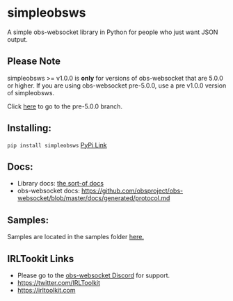 # simpleobsws
A simple obs-websocket library in Python for people who just want JSON output.

## Please Note
simpleobsws >= v1.0.0 is **only** for versions of obs-websocket that are 5.0.0 or higher. If you are using obs-websocket pre-5.0.0, use a pre v1.0.0 version of simpleobsws.

Click [here](https://github.com/IRLToolkit/simpleobsws/tree/simpleobsws-4.x) to go to the pre-5.0.0 branch.

## Installing:
`pip install simpleobsws` [PyPi Link](https://pypi.org/project/simpleobsws/)

## Docs:
- Library docs: [the sort-of docs](/usage.md)
- obs-websocket docs: https://github.com/obsproject/obs-websocket/blob/master/docs/generated/protocol.md

## Samples:
Samples are located in the samples folder [here.](/samples)

## IRLTookit Links

- Please go to the [obs-websocket Discord](https://discord.gg/WBaSQ3A) for support.
- https://twitter.com/IRLToolkit
- https://irltoolkit.com
